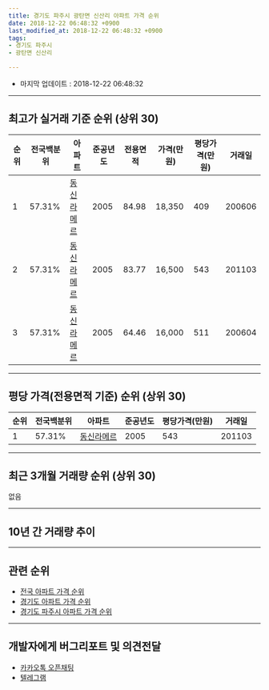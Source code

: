 ```yaml
---
title: 경기도 파주시 광탄면 신산리 아파트 가격 순위
date: 2018-12-22 06:48:32 +0900
last_modified_at: 2018-12-22 06:48:32 +0900
tags:
- 경기도 파주시
- 광탄면 신산리

---
```


* 마지막 업데이트 : 2018-12-22 06:48:32

---

## 최고가 실거래 기준 순위 (상위 30)


|순위|전국백분위|아파트|준공년도|전용면적|가격(만원)|평당가격(만원)|거래일|
|---|---|---|---|---|---|---|---|
|1|57.31%|[동신라메르](https://search.naver.com/search.naver?query=%EA%B2%BD%EA%B8%B0%EB%8F%84+%ED%8C%8C%EC%A3%BC%EC%8B%9C+%EA%B4%91%ED%83%84%EB%A9%B4+%EC%8B%A0%EC%82%B0%EB%A6%AC+%EB%8F%99%EC%8B%A0%EB%9D%BC%EB%A9%94%EB%A5%B4)|2005|84.98|18,350|409|200606|
|2|57.31%|[동신라메르](https://search.naver.com/search.naver?query=%EA%B2%BD%EA%B8%B0%EB%8F%84+%ED%8C%8C%EC%A3%BC%EC%8B%9C+%EA%B4%91%ED%83%84%EB%A9%B4+%EC%8B%A0%EC%82%B0%EB%A6%AC+%EB%8F%99%EC%8B%A0%EB%9D%BC%EB%A9%94%EB%A5%B4)|2005|83.77|16,500|543|201103|
|3|57.31%|[동신라메르](https://search.naver.com/search.naver?query=%EA%B2%BD%EA%B8%B0%EB%8F%84+%ED%8C%8C%EC%A3%BC%EC%8B%9C+%EA%B4%91%ED%83%84%EB%A9%B4+%EC%8B%A0%EC%82%B0%EB%A6%AC+%EB%8F%99%EC%8B%A0%EB%9D%BC%EB%A9%94%EB%A5%B4)|2005|64.46|16,000|511|200604|


---

## 평당 가격(전용면적 기준) 순위 (상위 30)


|순위|전국백분위|아파트|준공년도|평당가격(만원)|거래일|
|---|---|---|---|---|---|
|1|57.31%|[동신라메르](https://search.naver.com/search.naver?query=%EA%B2%BD%EA%B8%B0%EB%8F%84+%ED%8C%8C%EC%A3%BC%EC%8B%9C+%EA%B4%91%ED%83%84%EB%A9%B4+%EC%8B%A0%EC%82%B0%EB%A6%AC+%EB%8F%99%EC%8B%A0%EB%9D%BC%EB%A9%94%EB%A5%B4)|2005|543|201103|


---

## 최근 3개월 거래량 순위 (상위 30)

없음

---

## 10년 간 거래량 추이


<div style="width:100%;">
    <canvas id="deal_progress" height="250"></canvas>
</div>

<script>
new Chart(document.getElementById("deal_progress"), {
    type: 'line',
    data: {
        labels: ['200812','200901','200902','200903','200904','200905','200906','200907','200908','200909','200910','200911','200912','201001','201002','201003','201004','201005','201006','201007','201008','201009','201010','201011','201012','201101','201102','201103','201104','201105','201106','201107','201108','201109','201110','201111','201112','201201','201202','201203','201204','201205','201206','201207','201208','201209','201210','201211','201212','201301','201302','201303','201304','201305','201306','201307','201308','201309','201310','201311','201312','201401','201402','201403','201404','201405','201406','201407','201408','201409','201410','201411','201412','201501','201502','201503','201504','201505','201506','201507','201508','201509','201510','201511','201512','201601','201602','201603','201604','201605','201606','201607','201608','201609','201610','201611','201612','201701','201702','201703','201704','201705','201706','201707','201708','201709','201710','201711','201712','201801','201802','201803','201804','201805','201806','201807','201808','201809','201810','201811','201812'],
        datasets: [{
            label: '실거래 수',
            pointRadius: 1,
            data: [0, 0, 1, 2, 2, 2, 0, 0, 0, 4, 3, 0, 1, 0, 0, 3, 3, 1, 1, 0, 0, 0, 4, 0, 0, 0, 2, 1, 0, 0, 0, 2, 1, 1, 3, 2, 1, 1, 2, 3, 1, 0, 0, 1, 0, 0, 0, 0, 0, 0, 1, 4, 0, 1, 0, 0, 0, 2, 4, 1, 1, 2, 1, 0, 1, 1, 2, 1, 1, 4, 0, 0, 0, 0, 1, 0, 3, 2, 4, 1, 2, 2, 1, 1, 0, 0, 1, 1, 2, 1, 2, 1, 1, 2, 0, 0, 0, 1, 1, 0, 2, 0, 0, 1, 1, 1, 1, 1, 2, 0, 0, 1, 0, 2, 1, 3, 0, 0, 0, 0, 0],
            borderColor: "rgba(255, 201, 14, 1)",
            backgroundColor: "rgba(255, 201, 14, 0.5)",
            fill: true,
        }]
    },
    options: {
        responsive: true,
        title: {
            display: true,
            text: '10년간 거래량 추이'
        },
        tooltips: {
            mode: 'index',
            intersect: false,
        },
        hover: {
            mode: 'nearest',
            intersect: true
        },
        scales: {
            xAxes: [{
                display: true,
                scaleLabel: {
                    display: true,
                    labelString: '년/월'
                }
            }],
            yAxes: [{
                display: true,
                ticks: {
                    suggestedMin: 0,
                },
                scaleLabel: {
                    display: true,
                    labelString: '실거래 수'
                }
            }]
        }
    }
});

</script>


---

## 관련 순위

- [전국 아파트 가격 순위](https://inasie.github.io/apt-ranking/전국)
- [경기도 아파트 가격 순위](https://inasie.github.io/apt-ranking/경기도)
- [경기도 파주시 아파트 가격 순위](https://inasie.github.io/apt-ranking/경기도-파주시)


---

## 개발자에게 버그리포트 및 의견전달

- [카카오톡 오픈채팅](https://open.kakao.com/o/gLJUAP4)
- [텔레그램](https://t.me/inasie)

